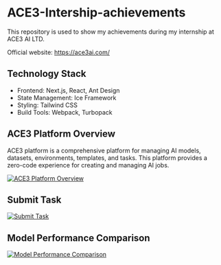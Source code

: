 # ACE3-Intership-achievements
This repository is used to show my achievements during my internship at ACE3 AI LTD.

Official website: https://ace3ai.com/

## Technology Stack
- Frontend: Next.js, React, Ant Design
- State Management: Ice Framework
- Styling: Tailwind CSS
- Build Tools: Webpack, Turbopack

## ACE3 Platform Overview
ACE3 platform is a comprehensive platform for managing AI models, datasets, environments, templates, and tasks. This platform provides a zero-code experience for creating and managing AI jobs.

[![ACE3 Platform Overview](https://img.youtube.com/vi/p9-PorpbBFY/hqdefault.jpg)](https://youtu.be/p9-PorpbBFY)

## Submit Task
[![Submit Task](https://img.youtube.com/vi/AchDzHlfgb4/hqdefault.jpg)](https://www.youtube.com/watch?v=AchDzHlfgb4)

## Model Performance Comparison
[![Model Performance Comparison](https://img.youtube.com/vi/OkXnQ__nvvo/hqdefault.jpg)](https://www.youtube.com/watch?v=OkXnQ__nvvo)